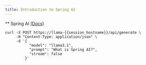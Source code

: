 ```yaml
---
title: Introduction to Spring AI
---
```


** Spring AI [(Docs)](https://docs.spring.io/spring-ai/reference/)


```execute
curl -X POST https://llama-{{session_hostname}}/api/generate \
     -H "Content-Type: application/json" \
     -d '{
           "model": "llama3.1",
           "prompt": "What is Spring AI?",
           "stream": false
         }'
```